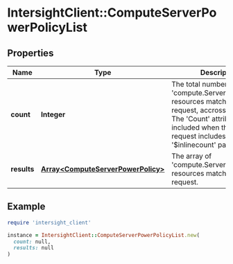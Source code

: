 # IntersightClient::ComputeServerPowerPolicyList

## Properties

| Name | Type | Description | Notes |
| ---- | ---- | ----------- | ----- |
| **count** | **Integer** | The total number of &#39;compute.ServerPowerPolicy&#39; resources matching the request, accross all pages. The &#39;Count&#39; attribute is included when the HTTP GET request includes the &#39;$inlinecount&#39; parameter. | [optional] |
| **results** | [**Array&lt;ComputeServerPowerPolicy&gt;**](ComputeServerPowerPolicy.md) | The array of &#39;compute.ServerPowerPolicy&#39; resources matching the request. | [optional] |

## Example

```ruby
require 'intersight_client'

instance = IntersightClient::ComputeServerPowerPolicyList.new(
  count: null,
  results: null
)
```

